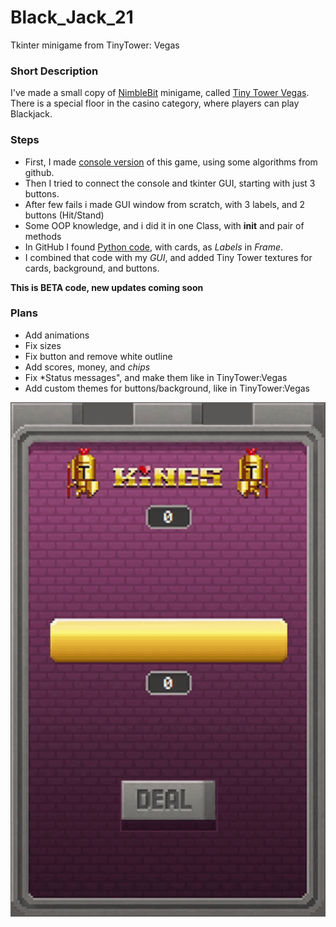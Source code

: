 # Black_Jack_21
Tkinter minigame from TinyTower: Vegas

### Short Description
I've made a small copy of [NimbleBit](https://nimblebit.com/) minigame, called [Tiny Tower Vegas](https://apps.apple.com/ru/app/tiny-tower-vegas/id871899103). 
There is a special floor in the casino category, where players can play Blackjack. 
### Steps
* First, I made [console version](https://github.com/Chursinov/Black_Jack_21/blob/master/Blackjack%20(Console).py) of this game, using some algorithms from github.
* Then I tried to connect the console and tkinter GUI, starting with just 3 buttons.
* After few fails i made GUI window from scratch, with 3 labels, and 2 buttons (Hit/Stand)
* Some OOP knowledge, and i did it in one Class, with __init__ and pair of methods
* In GitHub I found [Python code](https://github.com/PrateekJain14/Blackjack-Game), with cards, as *Labels* in *Frame*.
* I combined that code with my *GUI*, and added Tiny Tower textures for cards, background, and buttons.

**This is BETA code, new updates coming soon**
### Plans
* Add animations
* Fix sizes
* Fix button and remove white outline
* Add scores, money, and *chips*
* Fix *Status messages", and make them like in TinyTower:Vegas
* Add custom themes for buttons/background, like in TinyTower:Vegas

![Gameplay](https://github.com/Chursinov/Black_Jack_21/blob/master/Gameplay1.gif)
